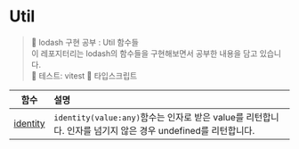 # Util

> 👟 lodash 구현 공부 : Util 함수들<br/>
> 이 레포지터리는 lodash의 함수들을 구현해보면서 공부한 내용을 담고 있습니다.<br/>
> 🧪 테스트: vitest
> 🐥 타입스크립트

|                                  함수                                  | 설명                                                                                                        |
| :--------------------------------------------------------------------: | :---------------------------------------------------------------------------------------------------------- |
| [identity](https://github.com/Pyotato/Pyodash/tree/main/Util/identity) | `identity(value:any)`함수는 인자로 받은 value를 리턴합니다. 인자를 넘기지 않은 경우 undefined를 리턴합니다. |
